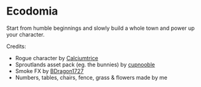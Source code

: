 # Ecodomia

Start from humble beginnings and slowly build a whole town and power up your character.

Credits:
* Rogue character by [Calciumtrice](https://opengameart.org/content/animated-rogue)
* Sproutlands asset pack (eg. the bunnies) by [cupnooble](https://cupnooble.itch.io/sprout-lands-asset-pack)
* Smoke FX by [BDragon1727](https://bdragon1727.itch.io/free-smoke-fx-pixel)
* Numbers, tables, chairs, fence, grass & flowers made by me


<!-- TODOs: 
NEXT:
* More carrot spawners
* Invest in marketing to speed up how fast and how many bunnies come to the checkout
* Add gate you can open to unlock new area with many, many carrots (so you need to automate your stuff through)
  * Maybe make automation for 2nd sales point much more expensive to encourage deferring that to after opening the door?

* Somehow move carrot-balance such that you need 2 extra spawners and 2 collector bunnies to fully supply your table
  * Maybe randomly spawn gold bunnies that take 10 carrots and pay 15 moneys? To prevent carrots stacking up more and more over time
* Add upgrader for opening a second table


EVENTUALLY:
* Unify all move-y prefabs (cargo, money) in some reasonable way
* Maybe move the whole sales process into a single script that takes the areas as input?




-->